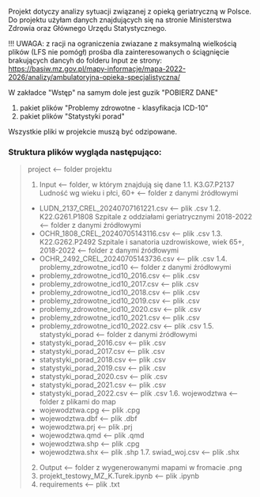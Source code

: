Projekt dotyczy analizy sytuacji związanej z opieką geriatryczną w Polsce.
Do projektu użyłam danych znajdujących się na stronie Ministerstwa Zdrowia oraz Głównego Urzędu Statystycznego.

!!! UWAGA: z racji na ograniczenia zwiazane z maksymalną wielkością plików (LFS nie pomógł) prośba dla zainteresowanych o ściągnięcie brakujących dancyh do folderu Input ze strony:
https://basiw.mz.gov.pl/mapy-informacje/mapa-2022-2026/analizy/ambulatoryjna-opieka-specjalistyczna/

W zakładce "Wstęp" na samym dole jest guzik "POBIERZ DANE"
1) pakiet plików "Problemy zdrowotne - klasyfikacja ICD-10"
2) pakiet plików "Statystyki porad"

Wszystkie pliki w projekcie muszą być odzipowane.
### Struktura plików wygląda następująco:

> project                                                                        <-- folder projektu
> 1. Input                                                                    <-- folder, w którym znajdują się dane
> 1.1. K3.G7.P2137 Ludność wg wieku i płci, 60+                               <-- folder z danymi źródłowymi
> * LUDN_2137_CREL_20240707161221.csv                                  <-- plik .csv
> 1.2. K22.G261.P1808 Szpitale z oddziałami geriatrycznymi 2018-2022          <-- folder z danymi źródłowymi
> * OCHR_1808_CREL_20240705143116.csv                                  <-- plik .csv
> 1.3. K22.G262.P2492 Szpitale i sanatoria uzdrowiskowe, wiek 65+, 2018-2022  <-- folder z danymi źródłowymi
> * OCHR_2492_CREL_20240705143736.csv                                  <-- plik .csv
> 1.4. problemy_zdrowotne_icd10                                               <-- folder z danymi źródłowymi
> * problemy_zdrowotne_icd10_2016.csv                                  <-- plik .csv
> * problemy_zdrowotne_icd10_2017.csv                                  <-- plik .csv
> * problemy_zdrowotne_icd10_2018.csv                                  <-- plik .csv
> * problemy_zdrowotne_icd10_2019.csv                                  <-- plik .csv
> * problemy_zdrowotne_icd10_2020.csv                                  <-- plik .csv
> * problemy_zdrowotne_icd10_2021.csv                                  <-- plik .csv
> * problemy_zdrowotne_icd10_2022.csv                                  <-- plik .csv
> 1.5. statystyki_porad                                                       <-- folder z danymi źródłowymi
> * statystyki_porad_2016.csv                                          <-- plik .csv
> * statystyki_porad_2017.csv                                          <-- plik .csv
> * statystyki_porad_2018.csv                                          <-- plik .csv
> * statystyki_porad_2019.csv                                          <-- plik .csv
> * statystyki_porad_2020.csv                                          <-- plik .csv
> * statystyki_porad_2021.csv                                          <-- plik .csv
> * statystyki_porad_2022.csv                                          <-- plik .csv
> 1.6. wojewodztwa                                                            <-- folder z plikami do map
> * wojewodztwa.cpg                                                    <-- plik .cpg
> * wojewodztwa.dbf                                                    <-- plik .dbf
> * wojewodztwa.prj                                                    <-- plik .prj
> * wojewodztwa.qmd                                                    <-- plik .qmd
> * wojewodztwa.shp                                                    <-- plik .cpg
> * wojewodztwa.shx                                                    <-- plik .shp
> 1.7. swiad_woj.csv                                                          <-- plik .shx
> 2. Output                                                                   <-- folder z wygenerowanymi mapami w fromacie .png
> 3. projekt_testowy_MZ_K.Turek.ipynb                                         <-- plik .ipynb
> 4. requirements                                                             <-- plik .txt
